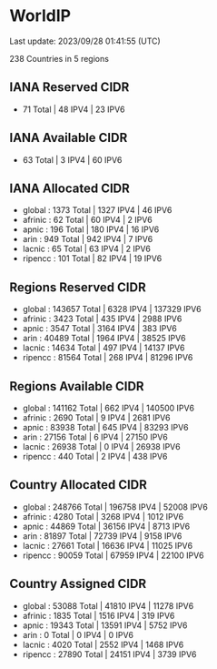 # WorldIP

Last update: 2023/09/28 01:41:55 (UTC)

238 Countries in 5 regions

## IANA Reserved CIDR

- 71 Total | 48 IPV4 | 23 IPV6

## IANA Available CIDR

- 63 Total | 3 IPV4 | 60 IPV6

## IANA Allocated CIDR

- global : 1373 Total | 1327 IPV4 | 46 IPV6
- afrinic : 62 Total | 60 IPV4 | 2 IPV6
- apnic : 196 Total | 180 IPV4 | 16 IPV6
- arin : 949 Total | 942 IPV4 | 7 IPV6
- lacnic : 65 Total | 63 IPV4 | 2 IPV6
- ripencc : 101 Total | 82 IPV4 | 19 IPV6

## Regions Reserved CIDR

- global : 143657 Total | 6328 IPV4 | 137329 IPV6
- afrinic : 3423 Total | 435 IPV4 | 2988 IPV6
- apnic : 3547 Total | 3164 IPV4 | 383 IPV6
- arin : 40489 Total | 1964 IPV4 | 38525 IPV6
- lacnic : 14634 Total | 497 IPV4 | 14137 IPV6
- ripencc : 81564 Total | 268 IPV4 | 81296 IPV6

## Regions Available CIDR

- global : 141162 Total | 662 IPV4 | 140500 IPV6
- afrinic : 2690 Total | 9 IPV4 | 2681 IPV6
- apnic : 83938 Total | 645 IPV4 | 83293 IPV6
- arin : 27156 Total | 6 IPV4 | 27150 IPV6
- lacnic : 26938 Total | 0 IPV4 | 26938 IPV6
- ripencc : 440 Total | 2 IPV4 | 438 IPV6

## Country Allocated CIDR

- global : 248766 Total | 196758 IPV4 | 52008 IPV6
- afrinic : 4280 Total | 3268 IPV4 | 1012 IPV6
- apnic : 44869 Total | 36156 IPV4 | 8713 IPV6
- arin : 81897 Total | 72739 IPV4 | 9158 IPV6
- lacnic : 27661 Total | 16636 IPV4 | 11025 IPV6
- ripencc : 90059 Total | 67959 IPV4 | 22100 IPV6

## Country Assigned CIDR

- global : 53088 Total | 41810 IPV4 | 11278 IPV6
- afrinic : 1835 Total | 1516 IPV4 | 319 IPV6
- apnic : 19343 Total | 13591 IPV4 | 5752 IPV6
- arin : 0 Total | 0 IPV4 | 0 IPV6
- lacnic : 4020 Total | 2552 IPV4 | 1468 IPV6
- ripencc : 27890 Total | 24151 IPV4 | 3739 IPV6
